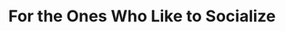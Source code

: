 ---
title: For the Ones Who Like to Socialize
panels:
 - caption: linked in
   image: /assets/images/comics/links/LinkedIn.jpg
   description: Career history shared on LinkedIn
   link: https://linkedin.com/in/jagjeetkhalsa/
categories: [links]
---